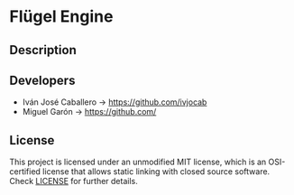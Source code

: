 # Flügel Engine

## Description


## Developers

 - Iván José Caballero -> https://github.com/ivjocab
 - Miguel Garón -> https://github.com/

## License

This project is licensed under an unmodified MIT license, which is an OSI-certified license that allows static linking with closed source software. Check [LICENSE](LICENSE) for further details.
